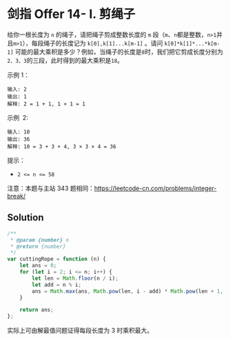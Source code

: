 # 剑指 Offer 14- I. 剪绳子

给你一根长度为 `n` 的绳子，请把绳子剪成整数长度的 `m` 段（`m`、`n`都是整数，`n>1`并且`m>1`），每段绳子的长度记为 `k[0],k[1]...k[m-1]` 。请问 `k[0]*k[1]*...*k[m-1]` 可能的最大乘积是多少？例如，当绳子的长度是`8`时，我们把它剪成长度分别为`2、3、3`的三段，此时得到的最大乘积是`18`。

示例 1：

```
输入: 2
输出: 1
解释: 2 = 1 + 1, 1 × 1 = 1
```

示例  2:

```
输入: 10
输出: 36
解释: 10 = 3 + 3 + 4, 3 × 3 × 4 = 36
```

提示：

-   `2 <= n <= 58`

注意：本题与主站 343 题相同：https://leetcode-cn.com/problems/integer-break/

## Solution

```javascript
/**
 * @param {number} n
 * @return {number}
 */
var cuttingRope = function (n) {
    let ans = 0;
    for (let i = 2; i <= n; i++) {
        let len = Math.floor(n / i);
        let add = n % i;
        ans = Math.max(ans, Math.pow(len, i - add) * Math.pow(len + 1, add));
    }

    return ans;
};
```

实际上可由解最值问题证得每段长度为 3 时乘积最大。
